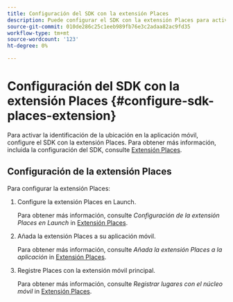 ```yaml
---
title: Configuración del SDK con la extensión Places
description: Puede configurar el SDK con la extensión Places para activar la identificación de la ubicación en la aplicación móvil.
source-git-commit: 010de286c25c1eeb989fb76e3c2adaa82ac9fd35
workflow-type: tm+mt
source-wordcount: '123'
ht-degree: 0%

---
```



# Configuración del SDK con la extensión Places {#configure-sdk-places-extension}

Para activar la identificación de la ubicación en la aplicación móvil, configure el SDK con la extensión Places. Para obtener más información, incluida la configuración del SDK, consulte [Extensión Places](/help/places-ext-aep-sdks/places-extension/places-extension.md).

## Configuración de la extensión Places

Para configurar la extensión Places:

1. Configure la extensión Places en Launch.

   Para obtener más información, consulte *Configuración de la extensión Places en Launch* in [Extensión Places](/help/places-ext-aep-sdks/places-extension/places-extension.md).

1. Añada la extensión Places a su aplicación móvil.

   Para obtener más información, consulte *Añada la extensión Places a la aplicación* in [Extensión Places](/help/places-ext-aep-sdks/places-extension/places-extension.md).

1. Registre Places con la extensión móvil principal.

   Para obtener más información, consulte *Registrar lugares con el núcleo móvil* in [Extensión Places](/help/places-ext-aep-sdks/places-extension/places-extension.md).
